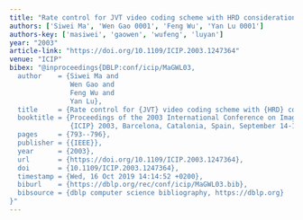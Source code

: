 ```yaml
---
title: "Rate control for JVT video coding scheme with HRD considerations"
authors: ['Siwei Ma', 'Wen Gao 0001', 'Feng Wu', 'Yan Lu 0001']
authors-key: ['masiwei', 'gaowen', 'wufeng', 'luyan']
year: "2003"
article-link: "https://doi.org/10.1109/ICIP.2003.1247364"
venue: "ICIP"
bibex: "@inproceedings{DBLP:conf/icip/MaGWL03,
  author    = {Siwei Ma and
               Wen Gao and
               Feng Wu and
               Yan Lu},
  title     = {Rate control for {JVT} video coding scheme with {HRD} considerations},
  booktitle = {Proceedings of the 2003 International Conference on Image Processing,
               {ICIP} 2003, Barcelona, Catalonia, Spain, September 14-18, 2003},
  pages     = {793--796},
  publisher = {{IEEE}},
  year      = {2003},
  url       = {https://doi.org/10.1109/ICIP.2003.1247364},
  doi       = {10.1109/ICIP.2003.1247364},
  timestamp = {Wed, 16 Oct 2019 14:14:52 +0200},
  biburl    = {https://dblp.org/rec/conf/icip/MaGWL03.bib},
  bibsource = {dblp computer science bibliography, https://dblp.org}
}"
---
```

